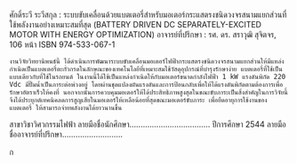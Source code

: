 ศักดิ์ระวี ระวีสกุล : ระบบขับเคลื่อนด้วยแบตเตอรี่สำหรับมอเตอร์กระแสตรงชนิดวงจรสนามแยกส่วนที่ใช้พลังงานอย่างเหมาะสมที่สุด (BATTERY DRIVEN DC SEPARATELY-EXCITED MOTOR WITH ENERGY OPTIMIZATION) อาจารย์ที่ปรึกษา : รศ. ดร. สราวุฒิ สุจิตจร, 106 หน้า ISBN 974-533-067-1

    งานวิจัยวิทยานิพนธ์นี้ ได้ดำเนินการพัฒนาระบบขับเคลื่อนมอเตอร์ไฟฟ้ากระแสตรงชนิดวงจรสนามแยกส่วนให้มีแหล่งกำเนิดเป็นแบตเตอรี่ตะกั่วกรดในลักษณะของเทคโนโลยีที่เหมาะสมใช้วัสดุอุปกรณ์ที่บำรุงรักษาง่าย แบตเตอรี่ที่ใช้เป็นแบบเดียวกับที่ใช้ในรถยนต์ ในงานนี้ได้ใช้เป็นแหล่งกำเนิดให้กับมอเตอร์ขนาดกำลังไฟฟ้า 1 kW แรงดันพิกัด 220 Vdc มีปั๊มน้ำเป็นภาระต่อพ่วงอยู่ โดยผ่านชุดแปลงผันแรงดันและการป้อนกลับเพื่อให้ได้แรงดันพิกัดตามต้องการเพื่อรักษาอัตราเร็วให้คงที่ นอกจากนั้นการควบคุมมอเตอร์ให้ได้ประสิทธิภาพสูงสุดในขณะขับภาระเป็นสิ่งสำคัญในการวิจัยนี้  จึงได้ประยุกต์เทคนิคลดการสูญเสียในมอเตอร์ให้เหลือน้อยที่สุดขณะมอเตอร์ขับภาระ เพื่อยืดอายุการใช้งานของแบตเตอรี่ ให้สามารถจ่ายพลังงานได้ยาวนานขึ้น

สาขาวิชาวิศวกรรมไฟฟ้า ลายมือชื่อนักศึกษา....................................
ปีการศึกษา 2544 ลายมือชื่ออาจารย์ที่ปรึกษา...........................

ก 

